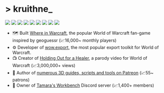 # > kruithne_

<img src="https://img.shields.io/static/v1?&message=%3C/%3E&color=inactive&label="/> <img src="https://img.shields.io/static/v1?&label=&message=javascript&color=f1e05a"/> <img src="https://img.shields.io/static/v1?&label=&message=typescript&color=3178c6"/> <img src="https://img.shields.io/static/v1?&label=&message=vue&color=3fb27f"/> <img src="https://img.shields.io/static/v1?&label=&message=java&color=b07219"/> <img src="https://img.shields.io/static/v1?&label=&message=lua&color=000080"/> <img src="https://img.shields.io/static/v1?&label=&message=c%23&color=178600"/> <img src="https://img.shields.io/static/v1?&label=&message=python&color=3572A5"/> <img src="https://img.shields.io/static/v1?&label=&message=php&color=4F5D95"/>


- 🗺️ Built [Where in Warcraft](https://whereinwarcraft.net/), the popular World of Warcraft fan-game inspired by geoguessr (📈16,000~ monthly players)
- ⚙️ Developer of [wow.export](https://github.com/Kruithne/wow.export), the most popular export toolkit for World of Warcraft.
- 📺 Creator of [Holding Out for a Healer](https://www.youtube.com/watch?v=Xa8xiDaWqpg), a parody video for World of Warcraft (📈3,000,000+ views)
- 🎨 Author of [numerous 3D guides, scripts and tools on Patreon](https://www.patreon.com/kruithne) (📈55~ patrons)
- 💬 Owner of [Tamara's Workbench](https://discord.com/invite/KtcBSxhgna) Discord server (📈1,400+ members)
